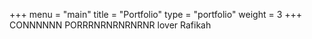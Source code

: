 +++
menu = "main"
title = "Portfolio"
type = "portfolio"
weight = 3
+++
CONNNNNN
PORRRNRNRNRNRNR lover Rafikah 